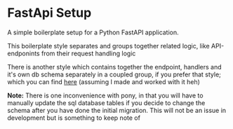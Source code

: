 # FastApi Setup

A simple boilerplate setup for a Python FastAPI application.

This boilerplate style separates and groups together related logic, like API-endponints from
their request handling logic

There is another style which contains together the endpoint, handlers and it's own db schema
separately in a coupled group, if you prefer that style; which you can find [here]()
(assuming I made and worked with it heh)

**Note:** There is one inconvenience with pony, in that you will have to manually update
the sql database tables if you decide to change the schema after you have done the initial
migration. This will not be an issue in development but is something to keep note of
